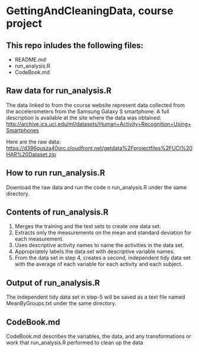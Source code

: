 # GettingAndCleaningData, course project

## This repo inludes the following files:
* README.md
* run_analysis.R
* CodeBook.md

## Raw data for run_analysis.R
The data linked to from the course website represent data collected from the accelerometers from the Samsung Galaxy S smartphone. A full description is available at the site where the data was obtained:
http://archive.ics.uci.edu/ml/datasets/Human+Activity+Recognition+Using+Smartphones

Here are the raw data:
https://d396qusza40orc.cloudfront.net/getdata%2Fprojectfiles%2FUCI%20HAR%20Dataset.zip

## How to run run_analysis.R
Download the raw data and run the code n run_analysis.R under the same directory.

## Contents of run_analysis.R
1. Merges the training and the test sets to create one data set.
2. Extracts only the measurements on the mean and standard deviation for each measurement. 
3. Uses descriptive activity names to name the activities in the data set.
4. Appropriately labels the data set with descriptive variable names. 
5. From the data set in step 4, creates a second, independent tidy data set with the average of each variable for each activity and each subject.

## Output of run_analysis.R 
The independent tidy data set in step-5 will be saved as a text file named MeanByGroups.txt under the same directory.

## CodeBook.md
CodeBook.md describes the variables, the data, and any transformations or work that run_analysis.R performed to clean up the data
